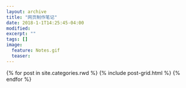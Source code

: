 ```yaml
---
layout: archive
title: "网页制作笔记"
date: 2018-1-1T14:25:45-04:00
modified:
excerpt: ""
tags: []
image: 
  feature: Notes.gif
  teaser:
---
```



<div class="tiles">
{% for post in site.categories.rwd %}
  {% include post-grid.html %}
{% endfor %}
</div><!-- /.tiles 把所有categories 有 rwd 的列出来-->